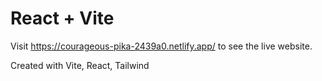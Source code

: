 # React + Vite

Visit https://courageous-pika-2439a0.netlify.app/ to see the live website.

Created with Vite, React, Tailwind
